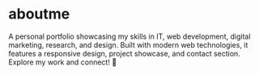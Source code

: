 # aboutme
A personal portfolio showcasing my skills in IT, web development, digital marketing, research, and design. Built with modern web technologies, it features a responsive design, project showcase, and contact section. Explore my work and connect! 🚀
